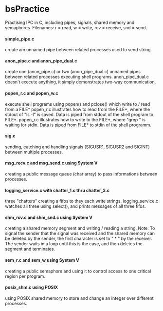 # bsPractice
Practising IPC in C, including pipes, signals, shared memory and semaphores.
Filenames: r = read, w = write, rcv = receive, snd = send.

#### simple_pipe.c
create am unnamed pipe between related processes used to send string.
#### anon_pipe.c and anon_pipe_dual.c
create one (anon_pipe.c) or two (anon_pipe_dual.c) unnamed pipes between related processes executing shell programs. anon_pipe_dual.c doesn't execute anything, it simply demonstrates two-way communication.
#### popen_r.c and popen_w.c
execute shell programs using popen() and pclose() which write to / read from a FILE*
popen_r.c illustrates how to read from the FILE*, where the stdout of "ls -l" is saved. Data is piped from stdout of the shell program to FILE*.
popen_r.c illustrates how to write to the FILE*, where "grep <keyword>" is waiting for stdin. Data is piped from FILE* to stdin of the shell programm.
#### sig.c
sending, catching and handling signals (SIGUSR1, SIGUSR2 and SIGINT) between multiple processes.
#### msg_recv.c and msg_send.c using System V
creating a public message queue (char array) to pass informations between processes.
#### logging_service.c with chatter_1.c thru chatter_3.c
three "chatters" creating a fifos to they each write strings. logging_service.c watches all three using select(), and prints messages of all three fifos.
#### shm_rcv.c and shm_snd.c using System V
creating a shared memory segment and writing / reading a string.
Note: To signal the sender that the signal was received and the shared memory can be deleted by the sender, the first character is set to " * " by the receiver. The sender waits in a loop until this is the case, and then deletes the segment and terminates.
#### sem_r.c and sem_w using System V
creating a public semaphore and using it to control access to one critical region per program.
#### posix_shm.c using POSIX
using POSIX shared memory to store and change an integer over different processes.
